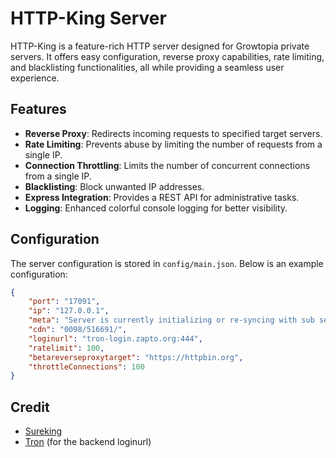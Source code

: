 # HTTP-King Server

HTTP-King is a feature-rich HTTP server designed for Growtopia private servers. It offers easy configuration, reverse proxy capabilities, rate limiting, and blacklisting functionalities, all while providing a seamless user experience.

## Features

- **Reverse Proxy**: Redirects incoming requests to specified target servers.
- **Rate Limiting**: Prevents abuse by limiting the number of requests from a single IP.
- **Connection Throttling**: Limits the number of concurrent connections from a single IP.
- **Blacklisting**: Block unwanted IP addresses.
- **Express Integration**: Provides a REST API for administrative tasks.
- **Logging**: Enhanced colorful console logging for better visibility.

## Configuration

The server configuration is stored in `config/main.json`. Below is an example configuration:

```json
{
    "port": "17091",
    "ip": "127.0.0.1",
    "meta": "Server is currently initializing or re-syncing with sub servers. Please try again in a minute.",
    "cdn": "0098/516691/",
    "loginurl": "tron-login.zapto.org:444",
    "ratelimit": 100,
    "betareverseproxytarget": "https://httpbin.org",
    "throttleConnections": 100
}
```

## Credit
* [Sureking](https://github.com/SurekingDevone)
* [Tron](https://github.com/tron-ghx) (for the backend loginurl)
